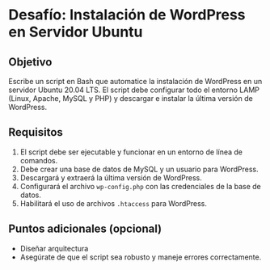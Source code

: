 # Desafío: Instalación de WordPress en Servidor Ubuntu
## Objetivo
Escribe un script en Bash que automatice la instalación de WordPress en un servidor Ubuntu 20.04 LTS. El script debe configurar todo el entorno LAMP (Linux, Apache, MySQL y PHP) y descargar e instalar la última versión de WordPress.
## Requisitos
1. El script debe ser ejecutable y funcionar en un entorno de línea de comandos.
2. Debe crear una base de datos de MySQL y un usuario para WordPress.
3. Descargará y extraerá la última versión de WordPress.
4. Configurará el archivo `wp-config.php` con las credenciales de la base de datos.
5. Habilitará el uso de archivos `.htaccess` para WordPress.
## Puntos adicionales (opcional)
- Diseñar arquitectura
- Asegúrate de que el script sea robusto y maneje errores correctamente.
